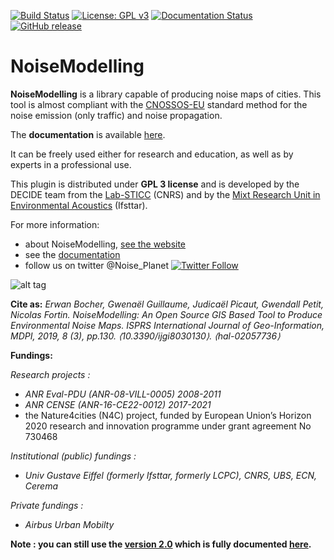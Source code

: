 [![Build Status](https://travis-ci.com/Ifsttar/NoiseModelling.svg?branch=cnossos)](https://travis-ci.com/Ifsttar/NoiseModelling)
[![License: GPL v3](https://img.shields.io/badge/License-GPLv3-blue.svg)](https://www.gnu.org/licenses/gpl-3.0)
[![Documentation Status](https://readthedocs.org/projects/noisemodelling/badge/?version=latest)](https://noisemodelling.readthedocs.io/en/latest/?badge=latest)
[![GitHub release](https://img.shields.io/github/release/Ifsttar/NoiseModelling)](https://github.com/Ifsttar/NoiseModelling/releases/)

NoiseModelling
======

**NoiseModelling** is a library capable of producing noise maps of cities. This tool is almost compliant with the [CNOSSOS-EU](https://circabc.europa.eu/sd/a/9566c5b9-8607-4118-8427-906dab7632e2/Directive_2015_996_EN.pdf) standard method for the noise emission (only traffic) and noise propagation.

The **documentation** is available [here](https://noisemodelling.readthedocs.io/en/latest/).

It can be freely used either for research and education, as well as by experts in a professional use.

This plugin is distributed under **GPL 3 license** and is developed by the DECIDE team from the [Lab-STICC](http://www.labsticc.fr/en/teams/m-570-decide.htm) (CNRS) and by the [Mixt Research Unit in Environmental Acoustics](http://www.umrae.fr/) (Ifsttar).

For more information:
* about NoiseModelling, [see the website](http://noise-planet.org/)
* see the [documentation](https://noisemodelling.readthedocs.io/en/latest/)
* follow us on twitter @Noise_Planet [![Twitter Follow](https://img.shields.io/twitter/follow/noise_planet.svg?style=social&label=Follow)](https://twitter.com/Noise_Planet?lang=en)

![alt tag](http://noise-planet.org/assets/img/logos/Logo_noisemodelling.png)


**Cite as:**
*Erwan Bocher, Gwenaël Guillaume, Judicaël Picaut, Gwendall Petit, Nicolas Fortin. NoiseModelling: An Open Source GIS Based Tool to Produce Environmental Noise Maps. ISPRS International Journal of Geo-Information, MDPI, 2019, 8 (3), pp.130. ⟨10.3390/ijgi8030130⟩. ⟨hal-02057736⟩*

**Fundings:**

*Research projects :*

- *ANR Eval-PDU (ANR-08-VILL-0005) 2008-2011*
- *ANR CENSE (ANR-16-CE22-0012) 2017-2021*
- the Nature4cities (N4C) project, funded by European Union’s Horizon 2020 research and innovation programme under grant agreement No 730468

*Institutional (public) fundings :*

- *Univ Gustave Eiffel (formerly Ifsttar, formerly LCPC), CNRS, UBS, ECN, Cerema*

*Private fundings :*

- *Airbus Urban Mobilty*

**Note : you can still use the [version 2.0](https://github.com/Ifsttar/NoiseModelling/tree/master) which is fully documented [here](https://github.com/Ifsttar/NoiseModelling/blob/master/wiki/Home.md).**

